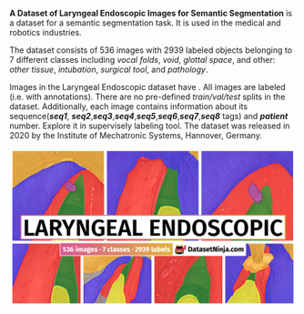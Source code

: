 **A Dataset of Laryngeal Endoscopic Images for Semantic Segmentation** is a dataset for a semantic segmentation task. It is used in the medical and robotics industries. 

The dataset consists of 536 images with 2939 labeled objects belonging to 7 different classes including *vocal folds*, *void*, *glottal space*, and other: *other tissue*, *intubation*, *surgical tool*, and *pathology*.

Images in the Laryngeal Endoscopic dataset have . All images are labeled (i.e. with annotations). There are no pre-defined <i>train/val/test</i> splits in the dataset. Additionally, each image contains information about its sequence(***seq1***, ***seq2***,***seq3***,***seq4***,***seq5***,***seq6***,***seq7***,***seq8*** tags) and ***patient*** number. Explore it in supervisely labeling tool. The dataset was released in 2020 by the Institute of Mechatronic Systems, Hannover, Germany.

<img src="https://github.com/dataset-ninja/vocalfolds/raw/main/visualizations/poster.png">
